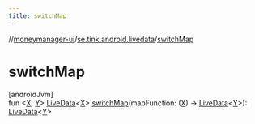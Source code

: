 ```yaml
---
title: switchMap
---
```

//[moneymanager-ui](../../index.html)/[se.tink.android.livedata](index.html)/[switchMap](switch-map.html)



# switchMap



[androidJvm]\
fun &lt;[X](switch-map.html), [Y](switch-map.html)&gt; [LiveData](https://developer.android.com/reference/kotlin/androidx/lifecycle/LiveData.html)&lt;[X](switch-map.html)&gt;.[switchMap](switch-map.html)(mapFunction: ([X](switch-map.html)) -&gt; [LiveData](https://developer.android.com/reference/kotlin/androidx/lifecycle/LiveData.html)&lt;[Y](switch-map.html)&gt;): [LiveData](https://developer.android.com/reference/kotlin/androidx/lifecycle/LiveData.html)&lt;[Y](switch-map.html)&gt;




